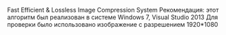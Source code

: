 Fast Efficient & Lossless Image Compression System
Рекомендация: этот алгоритм был реализован в системе Windows 7, Visual Studio 2013
Для проверки было использовано изображение с разрешением 1920*1080
